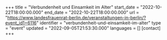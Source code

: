 +++
title = "Verbundenheit und Einsamkeit im Alter"
start_date = "2022-10-22T18:00:00.000"
end_date = "2022-10-22T18:00:00.000"
url = "https://www.landesfrauenrat-berlin.de/veranstaltungen-in-berlin/?event_id1=6116"
identifier = "verbundenheit-und-einsamkeit-im-alter"
type = "event"
updated = "2022-09-05T21:53:30.000"
languages = []
[contact]
+++